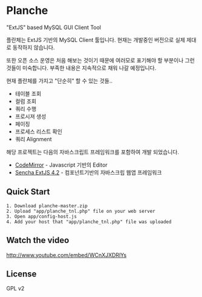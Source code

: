 Planche
=========

"ExtJS" based MySQL GUI Client Tool

플란체는 ExtJS 기반의 MySQL Client 툴입니다. 현재는 개발중인 버전으로 실제 제대로 동작하지 않습니다.

또한 오픈 소스 운영은 처음 해보는 것이기 때문에 여러모로 표기해야 할 부분이나 그런것들이 미숙합니다. 부족한 내용은 지속적으로 채워 나갈 예정입니다.

현재 플란체를 가지고 "단순히" 할 수 있는 것들..
 

- 테이블 조회
- 컬럼 조회
- 쿼리 수행
- 프로시져 생성 
- 페이징
- 프로세스 리스트 확인
- 쿼리 Alignment

해당 프로젝트는 다음의 자바스크립트 프레임워크를 포함하여 개발 되었습니다.

- [CodeMirror] - Javascript 기반의 Editor
- [Sencha ExtJS 4.2] - 컴포넌트기반의 자바스크립 웹앱 프레임워크


Quick Start
----

```
1. Download planche-master.zip
2. Upload "app/planche_tnl.php" file on your web server
3. Open app/config-host.js
4. Add your host that "app/planche_tnl.php" file was uploaded
```

Watch the video
----

http://www.youtube.com/embed/WCnXJXDRlYs

License
----

GPL v2

[CodeMirror]:http://codemirror.net/
[Sencha ExtJS 4.2]:http://www.sencha.com/products/extjs/
